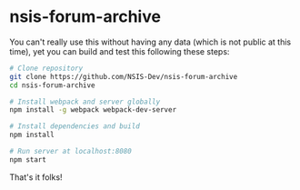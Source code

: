 # nsis-forum-archive

You can't really use this without having any data (which is not public at this time), yet you can build and test this following these steps:

```sh
# Clone repository
git clone https://github.com/NSIS-Dev/nsis-forum-archive
cd nsis-forum-archive

# Install webpack and server globally
npm install -g webpack webpack-dev-server

# Install dependencies and build
npm install

# Run server at localhost:8080
npm start
```

That's it folks!
